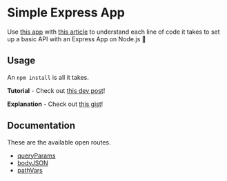 # Simple Express App

Use [this app](https://github.com/dsp9107/Simple-Express-App) with [this article](https://dev.to/dspsolves/understanding-the-simple-express-app-node-js-10j5) to understand each line of code it takes to set up a basic API with an Express App on Node.js :seedling:

## Usage

An `npm install` is all it takes.

**Tutorial** - Check out [this dev post](https://dev.to/dspsolves/understanding-the-simple-express-app-node-js-10j5)!

**Explanation** - Check out [this gist](https://gist.github.com/dspsolves/07cb6b779c016f29c93c6606414961e3)!

## Documentation

These are the available open routes.

- [queryParams](./api/queryParams.md)
- [bodyJSON](./api/bodyJSON.md)
- [pathVars](./api/pathVars.md)
